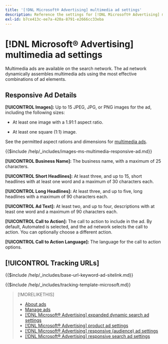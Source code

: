 ```yaml
---
title: '[!DNL Microsoft® Advertising] multimedia ad settings'
description: Reference the settings for [!DNL Microsoft® Advertising] multimedia ads.
exl-id: b7ce413c-ee7a-420a-8791-e2666cc33eba
---
```

# [!DNL Microsoft® Advertising] multimedia ad settings

Multimedia ads are available on the search network. The ad network dynamically assembles multimedia ads using the most effective combinations of ad elements.

## Responsive Ad Details

**[!UICONTROL Images]:** Up to 15 JPEG, JPG, or PNG images for the ad, including the following sizes:

* At least one image with a 1.91:1 aspect ratio.

* At least one square (1:1) image.

See the permitted aspect rations and dimensions for [multimedia ads](https://help.ads.microsoft.com/#apex/ads/en/60107/0).

<!-- Instructions -->

{{$include /help/_includes/images-ms-multimedia-responsive-ad.md}}

**[!UICONTROL Business Name]:** The business name, with a maximum of 25 characters.

**[!UICONTROL Short Headlines]:** At least three, and up to 15, short headlines with at least one word and a maximum of 30 characters each.
 
**[!UICONTROL Long Headlines]:** At least three, and up to five, long headlines with a maximum of 90 characters each.
 
**[!UICONTROL Ad Text]:** At least two, and up to four, descriptions with at least one word and a maximum of 90 characters each.

**[!UICONTROL Call to Action]:** The call to action to include in the ad. By default, Automated is selected, and the ad network selects the call to action. You can optionally choose a different action.

**[!UICONTROL Call to Action Language]:** The language for the call to action options.

## [!UICONTROL Tracking URLs]

<!-- **[!UICONTROL Base URl]:** -->

{{$include /help/_includes/base-url-keyword-ad-sitelink.md}}

<!-- **[!UICONTROL Tracking Template]:** -->

{{$include /help/_includes/tracking-template-microsoft.md}}
 
>[!MORELIKETHIS]
>
>* [About ads](ad-about.md)
>* [Manage ads](ad-manage.md)
>* [[!DNL Microsoft® Advertising] expanded dynamic search ad settings](ad-settings-microsoft-dsa.md)
>* [[!DNL Microsoft® Advertising] product ad settings](ad-settings-microsoft-product.md)
>* [[!DNL Microsoft® Advertising] responsive (audience) ad settings](ad-settings-microsoft-responsive.md)
>* [[!DNL Microsoft® Advertising] responsive search ad settings](ad-settings-microsoft-rsa.md)
